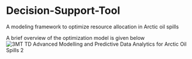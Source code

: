 # Decision-Support-Tool
A modeling framework to optimize resource allocation in Arctic oil spills

A brief overview of the optimization model is given below
![3MT TD Advanced Modelling and Predictive Data Analytics for Arctic Oil Spills 2](https://user-images.githubusercontent.com/19787712/223758957-2fcb070d-1d3d-4319-a1dd-0c386643a345.png)
